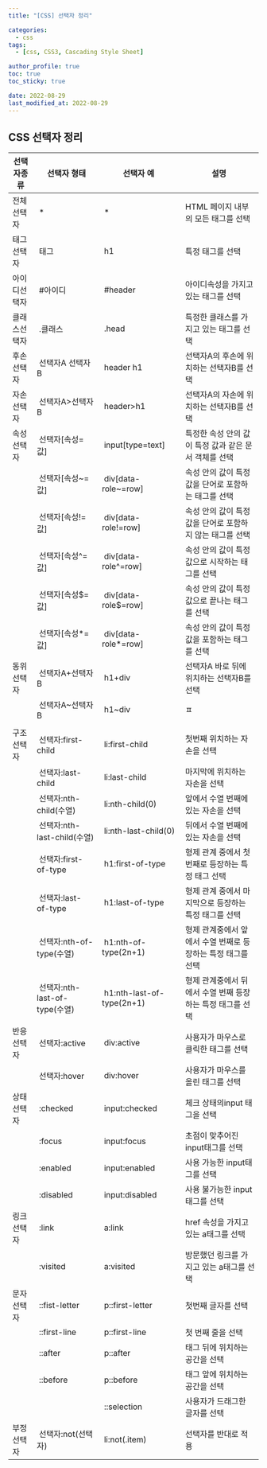 ```yaml
---
title: "[CSS] 선택자 정리"

categories:
  - css
tags:
  - [css, CSS3, Cascading Style Sheet]

author_profile: true
toc: true
toc_sticky: true

date: 2022-08-29
last_modified_at: 2022-08-29
---
```


## CSS 선택자 정리

| 선택자종류   |  선택자 형태                   | 선택자 예                  | 설명                                                         |
| ------------ | ------------------------------ | -------------------------- | ------------------------------------------------------------ |
| 전체선택자   |  \*                            |  \*                        | HTML 페이지 내부의 모든 태그를 선택                          |
| 태그선택자   |  태그                          |  h1                        | 특정 태그를 선택                                             |
| 아이디선택자 |  #아이디                       |  #header                   | 아이디속성을 가지고 있는 태그를 선택                         |
| 클래스선택자 |  .클래스                       |  .head                     | 특정한 클래스를 가지고 있는 태그를 선택                      |
| 후손선택자   |  선택자A 선택자B               |  header h1                 | 선택자A의 후손에 위치하는 선택자B를 선택                     |
| 자손선택자   |  선택자A>선택자B               |  header>h1                 | 선택자A의 자손에 위치하는 선택자B를 선택                     |
| 속성선택자   |  선택자[속성=값]               |  input[type=text]          | 특정한 속성 안의 값이 특정 값과 같은 문서 객체를 선택        |
|              |  선택자[속성~=값]              |  div[data-role~=row]       | 속성 안의 값이 특정 값을 단어로 포함하는 태그를 선택         |
|              |  선택자[속성!=값]              |  div[data-role!=row]       | 속성 안의 값이 특정 값을 단어로 포함하지 않는 태그를 선택    |
|              |  선택자[속성^=값]              |  div[data-role^=row]       | 속성 안의 값이 특정 값으로 시작하는 태그를 선택              |
|              |  선택자[속성$=값]              |  div[data-role$=row]       | 속성 안의 값이 특정 값으로 끝나는 태그를 선택                |
|              |  선택자[속성*=값]              |  div[data-role*=row]       | 속성 안의 값이 특정 값을 포함하는 태그를 선택                |
| 동위선택자   |  선택자A+선택자B               |  h1+div                    | 선택자A 바로 뒤에 위치하는 선택자B를 선택                    |
|              |  선택자A~선택자B               |  h1~div                    | ㅍ                                                           |
|              |                                |                            |                                                              |
| 구조 선택자  |  선택자:first-child            |  li:first-child            | 첫번째 위치하는 자손을 선택                                  |
|              |  선택자:last-child             |  li:last-child             | 마지막에 위치하는 자손을 선택                                |
|              |  선택자:nth-child(수열)        |  li:nth-child(0)           | 앞에서 수열 번째에 있는 자손을 선택                          |
|              |  선택자:nth-last-child(수열)   |  li:nth-last-child(0)      | 뒤에서 수열 번째에 있는 자손을 선택                          |
|              |  선택자:first-of-type          |  h1:first-of-type          | 형제 관계 중에서 첫번째로 등장하는 특정 태그 선택            |
|              |  선택자:last-of-type           |  h1:last-of-type           | 형제 관계 중에서 마지막으로 등장하는 특정 태그를 선택        |
|              |  선택자:nth-of-type(수열)      |  h1:nth-of-type(2n+1)      | 형제 관계중에서 앞에서 수열 번째로 등장하는 특정 태그를 선택 |
|              |  선택자:nth-last-of-type(수열) |  h1:nth-last-of-type(2n+1) | 형제 관계중에서 뒤에서 수열 번째 등장하는 특정 태그를 선택   |
| 반응선택자   |  선택자:active                 |  div:active                | 사용자가 마우스로 클릭한 태그를 선택                         |
|              |  선택자:hover                  |  div:hover                 | 사용자가 마우스를 올린 태그를 선택                           |
| 상태선택자   |  :checked                      |  input:checked             | 체크 상태의input 태그을 선택                                 |
|              |  :focus                        |  input:focus               | 초점이 맞추어진 input태그를 선택                             |
|              |  :enabled                      |  input:enabled             | 사용 가능한 input태그를 선택                                 |
|              |  :disabled                     |  input:disabled            | 사용 불가능한 input태그를 선택                               |
| 링크선택자   |  :link                         |  a:link                    | href 속성을 가지고 있는 a태그를 선택                         |
|              |  :visited                      |  a:visited                 | 방문했던 링크를 가지고 있는 a태그를 선택                     |
| 문자선택자   |  ::fist-letter                 |  p::first-letter           | 첫번째 글자를 선택                                           |
|              |  ::first-line                  |  p::first-line             | 첫 번째 줄을 선택                                            |
|              |  ::after                       |  p::after                  | 태그 뒤에 위치하는 공간을 선택                               |
|              |  ::before                      |  p::before                 | 태그 앞에 위치하는 공간을 선택                               |
|              |                                |  ::selection               | 사용자가 드래그한 글자를 선택                                |
| 부정선택자   |  선택자:not(선택자)            |  li:not(.item)             | 선택자를 반대로 적용                                         |
